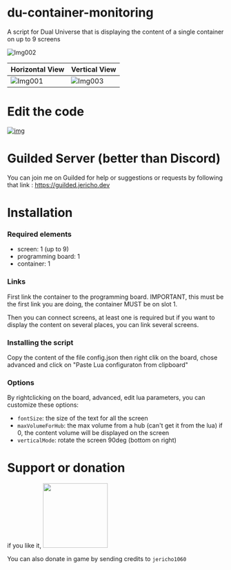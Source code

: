 # du-container-monitoring
 A script for Dual Universe that is displaying the content of a single container on up to 9 screens

![Img002](https://github.com/Jericho1060/du-container-monitoring/blob/main/du-container-monitoring-2.png?raw=true)

| Horizontal View | Vertical View                                                                                                      |
|-----------------|--------------------------------------------------------------------------------------------------------------------|
| ![Img001](https://github.com/Jericho1060/du-container-monitoring/blob/main/du-container-monitoring-1.png?raw=true) | ![Img003](https://github.com/Jericho1060/du-container-monitoring/blob/main/du-container-monitoring-3.png?raw=true) |


# Edit the code

[![img](https://du-lua.dev/img/open_in_editor_button.png)](https://du-lua.dev/#/editor/github/Jericho1060/du-container-monitoring)

# Guilded Server (better than Discord)

You can join me on Guilded for help or suggestions or requests by following that link : https://guilded.jericho.dev

# Installation

### Required elements

- screen: 1 (up to 9)
- programming board: 1
- container: 1

### Links

First link the container to the programming board. IMPORTANT, this must be the first link you are doing, the container MUST be on slot 1.

Then you can connect screens, at least one is required but if you want to display the content on several places, you can link several screens.

### Installing the script

Copy the content of the file config.json then right clik on the board, chose advanced and click on "Paste Lua configuraton from clipboard"

### Options

By rightclicking on the board, advanced, edit lua parameters, you can customize these options:

- `fontSize`: the size of the text for all the screen
- `maxVolumeForHub`: the max volume from a hub (can't get it from the lua) if 0, the content volume will be displayed on the screen
- `verticalMode`: rotate the screen 90deg (bottom on right)

# Support or donation

if you like it, [<img src="https://github.com/Jericho1060/DU-Industry-HUD/blob/main/ressources/images/ko-fi.png?raw=true" width="150">](https://ko-fi.com/jericho1060)

You can also donate in game by sending credits to `jericho1060`
